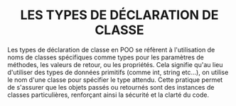 <h1 align="center" id="title">
LES TYPES DE DÉCLARATION DE CLASSE
</h1>

<p id="description">
Les types de déclaration de classe en POO se réfèrent à l'utilisation de noms de classes spécifiques
comme types pour les paramètres de méthodes, les valeurs de retour, ou les propriétés. Cela
signifie qu'au lieu d'utiliser des types de données primitifs (comme int, string etc…), on utilise le
nom d'une classe pour spécifier le type attendu. Cette pratique permet de s'assurer que les objets
passés ou retournés sont des instances de classes particulières, renforçant ainsi la sécurité et la
clarté du code.
</p>